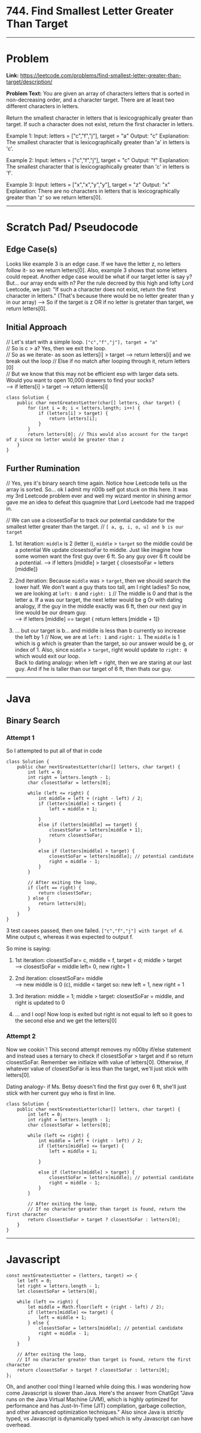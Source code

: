 # 744. Find Smallest Letter Greater Than Target


---
# Problem 

**Link:** https://leetcode.com/problems/find-smallest-letter-greater-than-target/description/

**Problem Text:** 
You are given an array of characters letters that is sorted in non-decreasing order, and a character target. There are at least two different characters in letters.

Return the smallest character in letters that is lexicographically greater than target. If such a character does not exist, return the first character in letters.


Example 1:
Input: letters = ["c","f","j"], target = "a"
Output: "c"
Explanation: The smallest character that is lexicographically greater than 'a' in letters is 'c'.

Example 2:
Input: letters = ["c","f","j"], target = "c"
Output: "f"
Explanation: The smallest character that is lexicographically greater than 'c' in letters is 'f'.

Example 3:
Input: letters = ["x","x","y","y"], target = "z"
Output: "x"
Explanation: There are no characters in letters that is lexicographically greater than 'z' so we return letters[0].


---
# Scratch Pad/ Pseudocode

## Edge Case(s)
Looks like example 3 is an edge case. If we have the letter z, no letters follow it- so we return letters[0]. 
Also, example 3 shows that some letters could repeat.
Another edge case would be what if our target letter is say y? But... our array ends with n?
Per the rule decreed by this high and lofty Lord Leetcode, we just: "If such a character does not exist, return the first character in letters." (That's because there would be no letter greater than y in our array)
-->
So if the target is z OR if no letter is gretater than target, we return letters[0].


## Initial Approach
// Let's start with a simple loop. `["c","f","j"], target = "a"`    
// So is c > a? Yes, then we exit the loop.   
// So as we iterate- as soon as letters[i] > target --> return letters[i] and we break out the loop
// Else if no match after looping through it, return letters [0]  
// But we know that this may not be efficient esp with larger data sets. Would you want to open 10,000 drawers to find your socks?  
--> if letters[i] > target --> return letters[i]  

```
class Solution {
    public char nextGreatestLetter(char[] letters, char target) {
        for (int i = 0; i < letters.length; i++) {
            if (letters[i] > target) {
                return letters[i]; 
            }
        }
        return letters[0]; // This would also account for the target of z since no letter would be greater than z 
    }
}
```


## Further Rumination 
// Yes, yes it's binary search time again. Notice how Leetcode tells us the array is sorted. 
So... ok I admit my n00b self got stuck on this here. It was my 3rd Leetcode problem ever and well my wizard mentor in shining armor gave me an idea to defeat this quagmire that Lord Leetcode had me trapped in.

// We can use a closestSoFar to track our potential candidate for the smallest letter greater than the target.
// `[ a, g, i, o, u] and b is our target`
1. 1st iteration:  `middle` is 2 (letter i), `middle` > `target` so the middle could be a potential
We update closestsoFar to middle. Just like imagine how some women want the first guy over 6 ft. So any guy over 6 ft could be a potential. 
--> if letters [middle] > target { closestsoFar = letters [middle]}

2. 2nd iteration: Because `middle` was > `target`, then we should search the lower half. We don't want a guy thats too tall, am I right ladies? 
So now, we are looking at `left: 0` and `right: 1`
// The middle is 0 and that is the letter a. If a was our target, the next letter would be g
Or with dating analogy, if the guy in the middle exactly was 6 ft, then our next guy in line would be our dream guy.   
--> if letters [middle] == target { return letters [middle + 1]}

3. ... but our target is b... and middle is less than b currently so increase the left by 1
// Now, we are at `left: 1` and `right: 1`. The `middle` is 1 which is g which is greater than the target, so our answer would be g, or index of 1. Also, since `middle` > `target`, right would update to `right: 0` which would exit our loop.  
Back to dating analogy: when left = right, then we are staring at our last guy. And if he is taller than our target of 6 ft, then thats our guy.




---
# Java

## Binary Search 

### Attempt 1 
So I attempted to put all of that in code

```
class Solution {
    public char nextGreatestLetter(char[] letters, char target) {
        int left = 0;
        int right = letters.length - 1;
        char closestSoFar = letters[0];

        while (left <= right) {
            int middle = left + (right - left) / 2;
            if (letters[middle] < target) {
                left = middle + 1;
        
            } 
            else if (letters[middle] == target) {
                closestSoFar = letters[middle + 1];
                return closestSoFar;
            }
            
            else if (letters[middle] > target) {
                closestSoFar = letters[middle]; // potential candidate 
                right = middle - 1;
            }
        }

        // After exiting the loop, 
        if (left == right) {
            return closestSoFar;
        } else {
            return letters[0];
        }
    }
}
```
3 test casees passed, then one failed.
`["c","f","j"] with target of d`. Mine output c, whereas it was expected to output f.

So mine is saying: 
1. 1st iteration: closestSoFar= c, middle = f, target = d; middle > target  
--> closestSoFar = middle
left= 0, new right= 1
2. 2nd iteration: closestSoFar= middle   
--> new middle is 0 (c), middle < target so:
new left = 1, new right = 1


3. 3rd iteration: middle = 1; middle > target: closestSoFar = middle, and right is updated to 0

4. ... and I oop! Now loop is exited but right is not equal to left so it goes to the second else and we get the letters[0]

### Attempt 2
Now we cookin`! 
This second attempt removes my n00by if/else statement and instead uses a ternary to check if closestSoFar > target and if so return closestSoFar. Remember we initlaize with value of letters[0]. Otherwise, if whatever value of closestSoFar is less than the target, we'll just stick with letters[0].

Dating analogy- if Ms. Betsy doesn't find the first guy over 6 ft, she'll just stick with her current guy who is first in line. 

```
class Solution {
    public char nextGreatestLetter(char[] letters, char target) {
        int left = 0;
        int right = letters.length - 1;
        char closestSoFar = letters[0];

        while (left <= right) {
            int middle = left + (right - left) / 2;
            if (letters[middle] <= target) {
                left = middle + 1;

            }

            else if (letters[middle] > target) {
                closestSoFar = letters[middle]; // potential candidate
                right = middle - 1;
            }
        }

        // After exiting the loop,
        // If no character greater than target is found, return the first character
        return closestSoFar > target ? closestSoFar : letters[0];
    }
}
```

---
# Javascript

```
const nextGreatestLetter = (letters, target) => {
    let left = 0;
    let right = letters.length - 1;
    let closestSoFar = letters[0];

    while (left <= right) {
        let middle = Math.floor(left + (right - left) / 2);
        if (letters[middle] <= target) {
            left = middle + 1;
        } else {
            closestSoFar = letters[middle]; // potential candidate
            right = middle - 1;
        }
    }

    // After exiting the loop,
    // If no character greater than target is found, return the first character
    return closestSoFar > target ? closestSoFar : letters[0];
};
```

Oh, and another cool thing I learned while doing this. I was wondering how come Javascript is slower than Java.
Here's the answer from ChatGpt "Java runs on the Java Virtual Machine (JVM), which is highly optimized for performance and has Just-In-Time (JIT) compilation, garbage collection, and other advanced optimization techniques." Also since Java is strictly typed, vs Javascript is dynamically typed which is why Javascript can have overhead. 